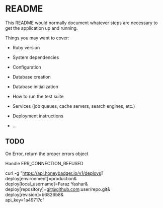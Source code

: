 # README

This README would normally document whatever steps are necessary to get the
application up and running.

Things you may want to cover:

* Ruby version

* System dependencies

* Configuration

* Database creation

* Database initialization

* How to run the test suite

* Services (job queues, cache servers, search engines, etc.)

* Deployment instructions

* ...

## TODO

On Error, return the proper errors object

Handle ERR_CONNECTION_REFUSED


curl -g "https://api.honeybadger.io/v1/deploys? \
  deploy[environment]=production& \
  deploy[local_username]=Faraz Yashar& \
  deploy[repository]=git@github.com:user/repo.git& \
  deploy[revision]=b6826b8& \
  api_key=1a49717c"
